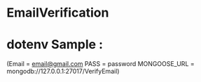 ﻿# EmailVerification
# dotenv Sample :
(Email = email@gmail.com
PASS = password
MONGOOSE_URL = mongodb://127.0.0.1:27017/VerifyEmail)
